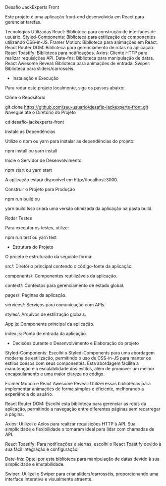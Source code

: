 Desafio JackExperts Front

Este projeto é uma aplicação front-end desenvolvida em React para gerenciar tarefas.

Tecnologias Utilizadas
React: Biblioteca para construção de interfaces de usuário.
Styled-Components: Biblioteca para estilização de componentes utilizando CSS-in-JS.
Framer Motion: Biblioteca para animações em React.
React Router DOM: Biblioteca para gerenciamento de rotas na aplicação.
React Toastify: Biblioteca para notificações.
Axios: Cliente HTTP para realizar requisições API.
Date-fns: Biblioteca para manipulação de datas.
React Awesome Reveal: Biblioteca para animações de entrada.
Swiper: Biblioteca para sliders/carrosséis.


- Instalação e Execução

Para rodar este projeto localmente, siga os passos abaixo:

Clone o Repositório

git clone https://github.com/seu-usuario/desafio-jackexperts-front.git
Navegue até o Diretório do Projeto


cd desafio-jackexperts-front



Instale as Dependências

Utilize o npm ou yarn para instalar as dependências do projeto:

npm install
ou
yarn install

Inicie o Servidor de Desenvolvimento

npm start
ou
yarn start

A aplicação estará disponível em http://localhost:3000.



Construir o Projeto para Produção

npm run build
ou


yarn build
Isso criará uma versão otimizada da aplicação na pasta build.



Rodar Testes

Para executar os testes, utilize:

npm run test
ou
yarn test




- Estrutura do Projeto

O projeto é estruturado da seguinte forma:

src/: Diretório principal contendo o código-fonte da aplicação.

components/: Componentes reutilizáveis da aplicação.

context/: Contextos para gerenciamento de estado global.

pages/: Páginas da aplicação.

services/: Serviços para comunicação com APIs.

styles/: Arquivos de estilização globais.

App.js: Componente principal da aplicação.

index.js: Ponto de entrada da aplicação.



- Decisões durante o Desenvolvimento e Elaboração do projeto

Styled-Components: Escolhi o Styled-Components para uma abordagem moderna de estilização, permitindo o uso de CSS-in-JS para manter os estilos coesos com seus componentes. Esta abordagem facilita a manutenção e a escalabilidade dos estilos, além de promover um melhor encapsulamento e uma maior clareza no código.

Framer Motion e React Awesome Reveal: Utilizei essas bibliotecas para implementar animações de forma simples e eficiente, melhorando a experiência do usuário.

React Router DOM: Escolhi esta biblioteca para gerenciar as rotas da aplicação, permitindo a navegação entre diferentes páginas sem recarregar a página.

Axios: Utilizei o Axios para realizar requisições HTTP à API. Sua simplicidade e flexibilidade o tornaram ideal para lidar com chamadas de API.

React Toastify: Para notificações e alertas, escolhi o React Toastify devido à sua fácil integração e configuração.

Date-fns: Optei por esta biblioteca para manipulação de datas devido à sua simplicidade e imutabilidade.

Swiper: Utilizei o Swiper para criar sliders/carrosséis, proporcionando uma interface interativa e visualmente atraente.

